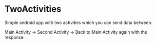 # TwoActivities

Simple android app with two activities which you can send data between.

Main Activity -> Second Activity -> Back to Main Activity again with the response. 
